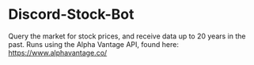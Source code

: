 # Discord-Stock-Bot
Query the market for stock prices, and receive data up to 20 years in the past. Runs using the Alpha Vantage API, found here: https://www.alphavantage.co/
